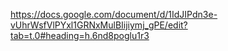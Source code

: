 https://docs.google.com/document/d/1IdJIPdn3e-vUhrWsfVlPYxl1GRNxMulBIijiymj_gPE/edit?tab=t.0#heading=h.6nd8poglu1r3
